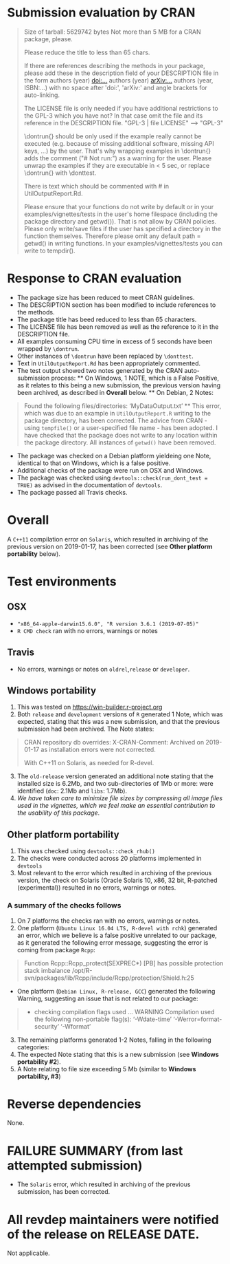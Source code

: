 # Submission evaluation by CRAN 
> Size of tarball: 5629742 bytes
> Not more than 5 MB for a CRAN package, please.
> 
> Please reduce the title to less than 65 chars.
> 
> If there are references describing the methods in your package, please 
> add these in the description field of your DESCRIPTION file in the form
> authors (year) <doi:...>
> authors (year) <arXiv:...>
> authors (year, ISBN:...)
> with no space after 'doi:', 'arXiv:' and angle brackets for auto-linking.
> 
> The LICENSE file is only needed if you have additional restrictions to 
> the GPL-3 which you have not? In that case omit the file and its 
> reference in the DESCRIPTION file.
> "GPL-3 | file LICENSE" --> "GPL-3"
> 
> \dontrun{} should be only used if the example really cannot be executed 
> (e.g. because of missing additional software, missing API keys, ...) by 
> the user. That's why wrapping examples in \dontrun{} adds the comment 
> ("# Not run:") as a warning for the user.
> Please unwrap the examples if they are executable in < 5 sec, or replace 
> \dontrun{} with \donttest.
> 
> There is text which should be commented with # in UtilOutputReport.Rd.
> 
> Please ensure that your functions do not write by default or in your 
> examples/vignettes/tests in the user's home filespace (including the 
> package directory and getwd()). That is not allow by CRAN policies. 
> Please only write/save files if the user has specified a directory in 
> the function themselves. Therefore please omit any default path = 
> getwd() in writing functions.
> In your examples/vignettes/tests you can write to tempdir().
> 
> 

# Response to CRAN evaluation #
* The package size has been reduced to meet CRAN guidelines.
* The DESCRIPTION section has been modified to include references to the methods.
* The package title has beed reduced to less than 65 characters.
* The LICENSE file has been removed as well as the reference to it in the DESCRIPTION file.
* All examples consuming CPU time in excess of 5 seconds have been wrapped by `\dontrun`.
* Other instances of `\dontrun` have been replaced by `\donttest`.
* Text in `UtilOutputReport.Rd` has been appropriately commented.
* The test output showed two notes generated by the CRAN auto-submission process:
** On Windows, 1 NOTE, which is a False Positive, as it relates to this being a new submission, the previous version
having been archived, as described in __Overall__ below.
** On Debian, 2 Notes: 
> Found the following files/directories:
>   ‘MyDataOutput.txt’
** This error, which was due to an example in `UtilOutputReport.R` writing to the package directory, has been corrected. The advice from CRAN - using `tempfile()` or a user-specified file name - has been adopted. I have checked that the package does not write to any location within the package directory. All instances of `getwd()` have been removed.
* The package was checked on a Debian platform yieldeing one Note, identical to that on Windows, which is a false positive.
* Additional checks of the package were run on OSX and Windows.
* The package was checked using `devtools::check(run_dont_test = TRUE)` as advised in the documentation of `devtools`.
* The package passed all Travis checks.

# Overall #
A `C++11` compilation error on `Solaris`, which resulted in archiving of the previous version on 2019-01-17,
has been corrected (see __Other platform portability__ below).

# Test environments #
## OSX ##
* `"x86_64-apple-darwin15.6.0", "R version 3.6.1 (2019-07-05)"` 
* `R CMD check` ran with no errors, warnings or notes
## Travis ##
* No errors, warnings or notes on `oldrel`,`release` or `developer`. 
## Windows portability ##
1. This was tested on https://win-builder.r-project.org 
1. Both `release` and `development` versions of `R` generated 1 Note, which was expected, stating that this was a new submission, and that the previous submission had been archived. The Note states:
> CRAN repository db overrides:
> X-CRAN-Comment: Archived on 2019-01-17 as installation errors were
>   not corrected.
> 
> With C++11 on Solaris, as needed for R-devel.
3. The `old-release` version generated an additional note stating that the installed size is 6.2Mb, and two sub-directories of 1Mb or more: were identified (`doc`: 2.1Mb and `libs`: 1.7Mb). 
3. _We have taken care to minimize file sizes by compressing all image files used in the vignettes, which we feel make an essential contribution to the usability of this package_.   
## Other platform portability ##
1. This was checked using `devtools::check_rhub()`
1. The checks were conducted across 20 platforms implemented in `devtools`
1. Most relevant to the error which resulted in archiving of the previous version, the check on Solaris (Oracle Solaris 10, x86, 32 bit, R-patched (experimental)) resulted in no errors, warnings or notes.
### A summary of the checks follows ###
1. On 7 platforms the checks ran with no errors, warnings or notes.
1. One platform (`Ubuntu Linux 16.04 LTS, R-devel with rchk`) generated an error, which we believe is a false positive unrelated to our package, as it generated the following error message, suggesting the error is coming from package `Rcpp`: 
> Function Rcpp::Rcpp_protect(SEXPREC*)
> [PB] has possible protection stack imbalance /opt/R-svn/packages/lib/Rcpp/include/Rcpp/protection/Shield.h:25
* One platform (`Debian Linux, R-release, GCC`) generated the following Warning, suggesting an issue that is not related to our package:
> * checking compilation flags used ... WARNING
> Compilation used the following non-portable flag(s):
> ‘-Wdate-time’ ‘-Werror=format-security’ ‘-Wformat’
3. The remaining platforms generated 1-2 Notes, falling in the following categories:
3. The expected Note stating that this is a new submission (see __Windows portability #2__).
3. A Note relating to file size exceeding 5 Mb (similar to __Windows portability, #3__)

# Reverse dependencies #
None.

# FAILURE SUMMARY (from last attempted submission) #
* The `Solaris` error, which resulted in archiving of the previous submission, has been corrected.

# All revdep maintainers were notified of the release on RELEASE DATE. #
Not applicable.
